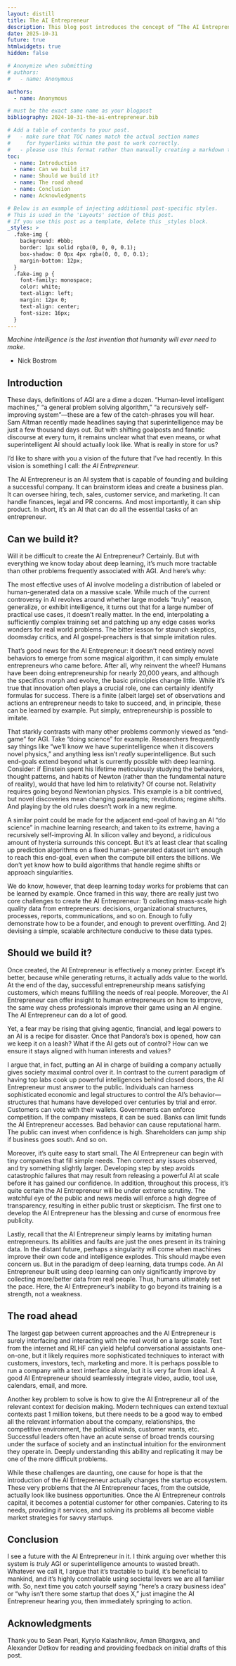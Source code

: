 ```yaml
---
layout: distill
title: The AI Entrepreneur
description: This blog post introduces the concept of “The AI Entrepreneur,” a future artificial intelligence system capable of founding, operating, and scaling a successful company. Unlike loftier end-goals of AGI such as novel scientific discovery or recursive self-improvement, entrepreneurship is practical, concrete, and well-suited to the current deep learning paradigm. Beyond feasibility, the AI Entrepreneur illuminates novel approaches to the alignment problem. By embedding an advanced AI in economic, legal, and governmental structures, we unlock advanced societal levers of control. A roadmap is sketched in broad strokes, and the primary difficulties with developing such a system are identified. Overall, this vision reframes conversations on AGI, moving from ill-defined notions of “true intelligence” to practical, impactful systems that amplify human ingenuity, reshape the startup ecosystem, and make the world a better place.
date: 2025-10-31
future: true
htmlwidgets: true
hidden: false

# Anonymize when submitting
# authors:
#   - name: Anonymous

authors:
  - name: Anonymous

# must be the exact same name as your blogpost
bibliography: 2024-10-31-the-ai-entrepreneur.bib 

# Add a table of contents to your post.
#   - make sure that TOC names match the actual section names
#     for hyperlinks within the post to work correctly. 
#   - please use this format rather than manually creating a markdown table of contents.
toc:
  - name: Introduction
  - name: Can we build it?
  - name: Should we build it?
  - name: The road ahead
  - name: Conclusion
  - name: Acknowledgments

# Below is an example of injecting additional post-specific styles.
# This is used in the 'Layouts' section of this post.
# If you use this post as a template, delete this _styles block.
_styles: >
  .fake-img {
    background: #bbb;
    border: 1px solid rgba(0, 0, 0, 0.1);
    box-shadow: 0 0px 4px rgba(0, 0, 0, 0.1);
    margin-bottom: 12px;
  }
  .fake-img p {
    font-family: monospace;
    color: white;
    text-align: left;
    margin: 12px 0;
    text-align: center;
    font-size: 16px;
  }
---
```


_Machine intelligence is the last invention that humanity will ever need to make._
- Nick Bostrom
  
## Introduction

These days, definitions of AGI are a dime a dozen. “Human-level intelligent machines,” “a general problem solving algorithm,” “a recursively self-improving system”—these are a few of the catch-phrases you will hear. Sam Altman recently made headlines saying that superintelligence may be just a few thousand days out. But with shifting goalposts and fanatic discourse at every turn, it remains unclear what that even means, or what superintelligent AI should actually look like. What is really in store for us?

I’d like to share with you a vision of the future that I’ve had recently. In this vision is something I call: _the AI Entrepreneur._

The AI Entrepreneur is an AI system that is capable of founding and building a successful company. It can brainstorm ideas and create a business plan. It can oversee hiring, tech, sales, customer service, and marketing. It can handle finances, legal and PR concerns. And most importantly, it can ship product. In short, it’s an AI that can do all the essential tasks of an entrepreneur.


## Can we build it?

Will it be difficult to create the AI Entrepreneur? Certainly. But with everything we know today about deep learning, it’s much more tractable than other problems frequently associated with AGI. And here’s why:

The most effective uses of AI involve modeling a distribution of labeled or human-generated data on a massive scale. While much of the current controversy in AI revolves around whether large models “truly” reason, generalize, or exhibit intelligence, it turns out that for a large number of practical use cases, it doesn’t really matter. In the end, interpolating a sufficiently complex training set and patching up any edge cases works wonders for real world problems. The bitter lesson for staunch skeptics, doomsday critics, and AI gospel-preachers is that simple imitation rules.

That’s good news for the AI Entrepreneur: it doesn’t need entirely novel behaviors to emerge from some magical algorithm, it can simply emulate entrepreneurs who came before. After all, why reinvent the wheel? Humans have been doing entrepreneurship for nearly 20,000 years, and although the specifics morph and evolve, the basic principles change little. While it’s true that innovation often plays a crucial role, one can certainly identify formulas for success. There is a finite (albeit large) set of observations and actions an entrepreneur needs to take to succeed, and, in principle, these can be learned by example. Put simply, entrepreneurship is possible to imitate.

That starkly contrasts with many other problems commonly viewed as “end-game” for AGI. Take “doing science” for example. Researchers frequently say things like “we’ll know we have superintelligence when it discovers novel physics,” and anything less isn’t _really_ superintelligence. But such end-goals extend beyond what is currently possible with deep learning. Consider: if Einstein spent his lifetime meticulously studying the behaviors, thought patterns, and habits of Newton (rather than the fundamental nature of reality), would that have led him to relativity? Of course not. Relativity requires going beyond Newtonian physics. This example is a bit contrived, but novel discoveries mean changing paradigms; revolutions; regime shifts. And playing by the old rules doesn’t work in a new regime.

A similar point could be made for the adjacent end-goal of having an AI “do science” in machine learning research; and taken to its extreme, having a recursively self-improving AI. In silicon valley and beyond, a ridiculous amount of hysteria surrounds this concept. But it’s at least clear that scaling up prediction algorithms on a fixed human-generated dataset isn’t enough to reach this end-goal, even when the compute bill enters the billions. We don’t yet know how to build algorithms that handle regime shifts or approach singularities.

We do know, however, that deep learning today works for problems that can be learned by example. Once framed in this way, there are really just two core challenges to create the AI Entrepreneur: 1) collecting mass-scale high quality data from entrepreneurs: decisions, organizational structures, processes, reports, communications, and so on. Enough to fully demonstrate how to be a founder, and enough to prevent overfitting. And 2) devising a simple, scalable architecture conducive to these data types.

## Should we build it?

Once created, the AI Entrepreneur is effectively a money printer. Except it’s better, because while generating returns, it actually adds value to the world. At the end of the day, successful entrepreneurship means satisfying customers, which means fulfilling the needs of real people. Moreover, the AI Entrepreneur can offer insight to human entrepreneurs on how to improve, the same way chess professionals improve their game using an AI engine. The AI Entrepreneur can do a lot of good.

Yet, a fear may be rising that giving agentic, financial, and legal powers to an AI is a recipe for disaster. Once that Pandora’s box is opened, how can we keep it on a leash? What if the AI gets out of control? How can we ensure it stays aligned with human interests and values?

I argue that, in fact, putting an AI in charge of building a company actually gives society maximal control over it. In contrast to the current paradigm of having top labs cook up powerful intelligences behind closed doors, the AI Entrepreneur must answer to the public. Individuals can harness sophisticated economic and legal structures to control the AI’s behavior—structures that humans have developed over centuries by trial and error. Customers can vote with their wallets. Governments can enforce competition. If the company missteps, it can be sued. Banks can limit funds the AI Entrepreneur accesses. Bad behavior can cause reputational harm. The public can invest when confidence is high. Shareholders can jump ship if business goes south. And so on.

Moreover, it’s quite easy to start small. The AI Entrepreneur can begin with tiny companies that fill simple needs. Then correct any issues observed, and try something slightly larger. Developing step by step avoids catastrophic failures that may result from releasing a powerful AI at scale before it has gained our confidence. In addition, throughout this process, it’s quite certain the AI Entrepreneur will be under extreme scrutiny. The watchful eye of the public and news media will enforce a high degree of transparency, resulting in either public trust or skepticism. The first one to develop the AI Entrepreneur has the blessing and curse of enormous free publicity.

Lastly, recall that the AI Entrepreneur simply learns by imitating human entrepreneurs. Its abilities and faults are just the ones present in its training data. In the distant future, perhaps a singularity will come when machines improve their own code and intelligence explodes. This should maybe even concern us. But in the paradigm of deep learning, data trumps code. An AI Entrepreneur built using deep learning can only significantly improve by collecting more/better data from real people. Thus, humans ultimately set the pace. Here, the AI Entrepreneur’s inability to go beyond its training is a strength, not a weakness.

## The road ahead

The largest gap between current approaches and the AI Entrepreneur is surely interfacing and interacting with the real world on a large scale. Text from the internet and RLHF can yield helpful conversational assistants one-on-one, but it likely requires more sophisticated techniques to interact with customers, investors, tech, marketing and more. It is perhaps possible to run a company with a text interface alone, but it is very far from ideal. A good AI Entrepreneur should seamlessly integrate video, audio, tool use, calendars, email, and more.

Another key problem to solve is how to give the AI Entrepreneur all of the relevant context for decision making. Modern techniques can extend textual contexts past 1 million tokens, but there needs to be a good way to embed all the relevant information about the company, relationships, the competitive environment, the political winds, customer wants, etc. Successful leaders often have an acute sense of broad trends coursing under the surface of society and an instinctual intuition for the environment they operate in. Deeply understanding this ability and replicating it may be one of the more difficult problems.

While these challenges are daunting, one cause for hope is that the introduction of the AI Entrepreneur actually changes the startup ecosystem. These very problems that the AI Entrepreneur faces, from the outside, actually look like business opportunities. Once the AI Entrepreneur controls capital, it becomes a potential customer for other companies. Catering to its needs, providing it services, and solving its problems all become viable market strategies for savvy startups.

## Conclusion

I see a future with the AI Entrepreneur in it. I think arguing over whether this system is _truly_ AGI or superintelligence amounts to wasted breath. Whatever we call it, I argue that it’s tractable to build, it’s beneficial to mankind, and it’s highly controllable using societal levers we are all familiar with. So, next time you catch yourself saying “here’s a crazy business idea” or “why isn’t there some startup that does X,” just imagine the AI Entrepreneur hearing you, then immediately springing to action.

## Acknowledgments

Thank you to Sean Peari, Kyrylo Kalashnikov, Aman Bhargava, and Alexander Detkov for reading and providing feedback on initial drafts of this post.
